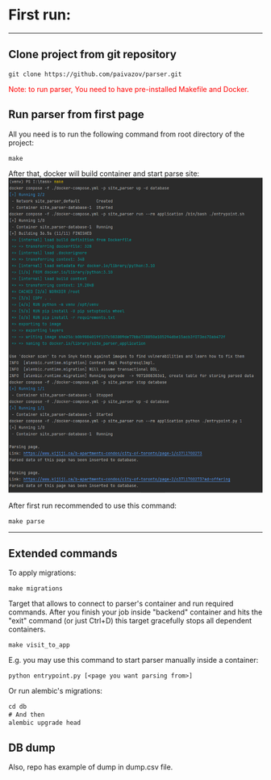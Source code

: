 # First run:
___


## Clone project from git repository
```shell
git clone https://github.com/paivazov/parser.git
```

<p style="color: red">Note: to run parser, You need to have pre-installed Makefile and Docker.</p>

## Run parser from first page
All you need is to run the following command from root directory of the project:
```shell
make
```
After that, docker will build container and start parse site:
![img_1.png](images/img_1.png)

After first run recommended to use this command:
```shell
make parse
```
---
## Extended commands
To apply migrations:
```shell
make migrations
```
Target that allows to connect to parser's container and run required commands.
After you finish your job inside "backend" container and
hits the "exit" command (or just Ctrl+D) this target gracefully stops all
dependent containers.
```shell
make visit_to_app
```
E.g. you may use this command to start parser manually inside a container:
```shell
python entrypoint.py [<page you want parsing from>]
```
Or run alembic's migrations:
```shell
cd db
# And then
alembic upgrade head
```

## DB dump
Also, repo has example of dump in dump.csv file.
